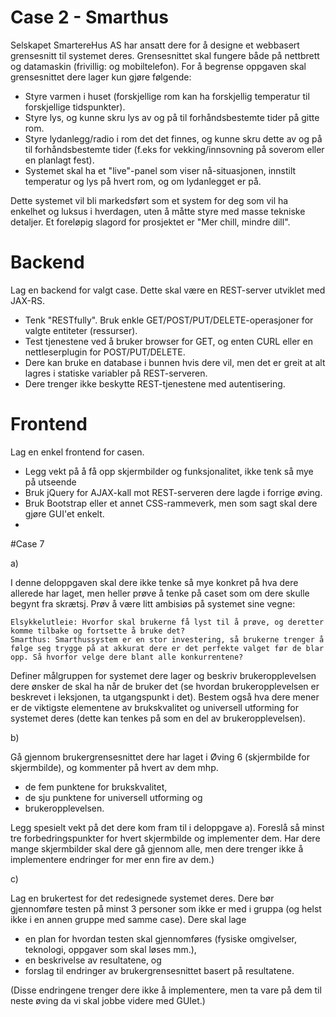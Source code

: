 # Case 2 - Smarthus
Selskapet SmartereHus AS har ansatt dere for å designe et webbasert grensesnitt til systemet deres. Grensesnittet skal fungere både på nettbrett og datamaskin (frivillig: og mobiltelefon). For å begrense oppgaven skal grensesnittet dere lager kun gjøre følgende:

- Styre varmen i huset (forskjellige rom kan ha forskjellig temperatur til forskjellige tidspunkter).
- Styre lys, og kunne skru lys av og på til forhåndsbestemte tider på gitte rom.
- Styre lydanlegg/radio i rom det det finnes, og kunne skru dette av og på til forhåndsbestemte tider (f.eks for vekking/innsovning på soverom eller en planlagt fest).
- Systemet skal ha et "live"-panel som viser nå-situasjonen, innstilt temperatur og lys på hvert rom, og om lydanlegget er på.

Dette systemet vil bli markedsført som et system for deg som vil ha enkelhet og luksus i hverdagen, uten å måtte styre med masse tekniske detaljer. Et foreløpig slagord for prosjektet er "Mer chill, mindre dill".

# Backend
Lag en backend for valgt case. Dette skal være en REST-server utviklet med JAX-RS.

- Tenk "RESTfully". Bruk enkle GET/POST/PUT/DELETE-operasjoner for valgte entiteter (ressurser).
- Test tjenestene ved å bruker browser for GET, og enten CURL eller en nettleserplugin for POST/PUT/DELETE.
- Dere kan bruke en database i bunnen hvis dere vil, men det er greit at alt lagres i statiske variabler på REST-serveren.
- Dere trenger ikke beskytte REST-tjenestene med autentisering.

# Frontend
Lag en enkel frontend for casen.

- Legg vekt på å få opp skjermbilder og funksjonalitet, ikke tenk så mye på utseende
- Bruk jQuery for AJAX-kall mot REST-serveren dere lagde i forrige øving.
- Bruk Bootstrap eller et annet CSS-rammeverk, men som sagt skal dere gjøre GUI'et enkelt.
- 
#Case 7

a)

I denne deloppgaven skal dere ikke tenke så mye konkret på hva dere allerede har laget, men heller prøve å tenke på caset som om dere skulle begynt fra skrætsj. Prøv å være litt ambisiøs på systemet sine vegne:

    Elsykkelutleie: Hvorfor skal brukerne få lyst til å prøve, og deretter komme tilbake og fortsette å bruke det?
    Smarthus: Smarthussystem er en stor investering, så brukerne trenger å følge seg trygge på at akkurat dere er det perfekte valget før de blar opp. Så hvorfor velge dere blant alle konkurrentene?

Definer målgruppen for systemet dere lager og beskriv brukeropplevelsen dere ønsker de skal ha når de bruker det (se hvordan brukeropplevelsen er beskrevet i leksjonen, ta utgangspunkt i det). Bestem også hva dere mener er de viktigste elementene av brukskvalitet og universell utforming for systemet deres (dette kan tenkes på som en del av brukeropplevelsen).
 

b)

Gå gjennom brukergrensesnittet dere har laget i Øving 6 (skjermbilde for skjermbilde), og kommenter på hvert av dem mhp.

- de fem punktene for brukskvalitet,
- de sju punktene for universell utforming og
- brukeropplevelsen.

Legg spesielt vekt på det dere kom fram til i deloppgave a). Foreslå så minst tre forbedringspunkter for hvert skjermbilde og implementer dem. Har dere mange skjermbilder skal dere gå gjennom alle, men dere trenger ikke å implementere endringer for mer enn fire av dem.) 

 

c)

Lag en brukertest for det redesignede systemet deres. Dere bør gjennomføre testen på minst 3 personer som ikke er med i gruppa (og helst ikke i en annen gruppe med samme case). Dere skal lage

- en plan for hvordan testen skal gjennomføres (fysiske omgivelser, teknologi, oppgaver som skal løses mm.),
- en beskrivelse av resultatene, og
- forslag til endringer av brukergrensesnittet basert på resultatene.

(Disse endringene trenger dere ikke å implementere, men ta vare på dem til neste øving da vi skal jobbe videre med GUIet.)

 
